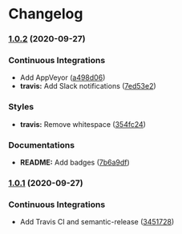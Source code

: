 # Changelog

### [1.0.2](https://github.com/extra2000/flutter-devbox/compare/v1.0.1...v1.0.2) (2020-09-27)


### Continuous Integrations

* Add AppVeyor ([a498d06](https://github.com/extra2000/flutter-devbox/commit/a498d06d4954a00ec5f6ad7d1759883d440d7c94))
* **travis:** Add Slack notifications ([7ed53e2](https://github.com/extra2000/flutter-devbox/commit/7ed53e2605c6e5aace9226e5039c846a9994d0bb))


### Styles

* **travis:** Remove whitespace ([354fc24](https://github.com/extra2000/flutter-devbox/commit/354fc240fb571c531d07522a3cb4a113ca2ef09f))


### Documentations

* **README:** Add badges ([7b6a9df](https://github.com/extra2000/flutter-devbox/commit/7b6a9df088fe63051c5d956d0062cd5a0c5c7601))

### [1.0.1](https://github.com/extra2000/flutter-devbox/compare/v1.0.0...v1.0.1) (2020-09-27)


### Continuous Integrations

* Add Travis CI and semantic-release ([3451728](https://github.com/extra2000/flutter-devbox/commit/3451728416358d8ef450fc228bcef3b3bd372b16))

